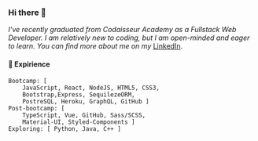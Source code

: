 ### Hi there 👋

_I've recently graduated from Codaisseur Academy as a Fullstack Web Developer. I am relatively new to coding, but I am open-minded and eager to learn. You can find more about me on my_ [LinkedIn](https://www.linkedin.com/in/ivaylo-ivo-yankov/).





#### 🌱 Expirience

    Bootcamp: [ 
        JavaScript, React, NodeJS, HTML5, CSS3, 
        Bootstrap,Express, SequilezeORM, 
        PostreSQL, Heroku, GraphQL, GitHub ]
    Post-bootcamp: [ 
        TypeScript, Vue, GitHub, Sass/SCSS, 
        Material-UI, Styled-Components ]    
    Exploring: [ Python, Java, C++ ]
    
<!--
**mayallzObject/mayallzObject** is a ✨ _special_ ✨ repository because its `README.md` (this file) appears on your GitHub profile.


point_left Always happy to hear from you via email as well!

Here are some ideas to get you started:

- 🔭 I’m currently working on ...
- 🌱 I’m currently learning ...
- 👯 I’m looking to collaborate on ...
- 🤔 I’m looking for help with ...
- 💬 Ask me about ...
- 📫 How to reach me: ...
- 😄 Pronouns: ...
- ⚡ Fun fact: ...
-->
